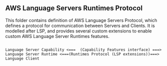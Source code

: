 ## AWS Language Servers Runtimes Protocol

This folder contains definition of AWS Language Servers Protocol, which defines a protocol for communication between Servers and Clients.
It is modelled after LSP, and provides several custom extensions to enable custom AWS Language Server Runtimes features.


```

Language Server Capability <===  (Capability Features interface) ===> Language Server Runtime <===(Runtimes Protocol (LSP extensions))===> Language Client

```
